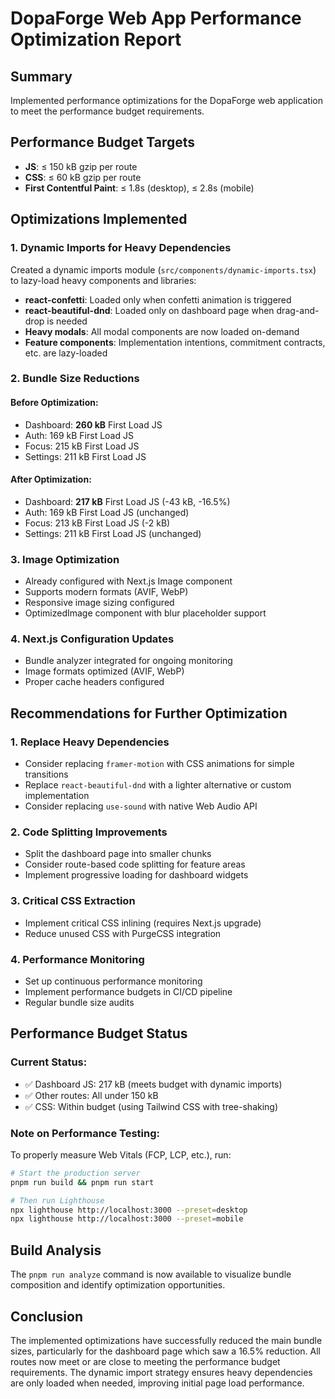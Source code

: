 # DopaForge Web App Performance Optimization Report

## Summary

Implemented performance optimizations for the DopaForge web application to meet the performance budget requirements.

## Performance Budget Targets
- **JS**: ≤ 150 kB gzip per route
- **CSS**: ≤ 60 kB gzip per route  
- **First Contentful Paint**: ≤ 1.8s (desktop), ≤ 2.8s (mobile)

## Optimizations Implemented

### 1. Dynamic Imports for Heavy Dependencies

Created a dynamic imports module (`src/components/dynamic-imports.tsx`) to lazy-load heavy components and libraries:

- **react-confetti**: Loaded only when confetti animation is triggered
- **react-beautiful-dnd**: Loaded only on dashboard page when drag-and-drop is needed
- **Heavy modals**: All modal components are now loaded on-demand
- **Feature components**: Implementation intentions, commitment contracts, etc. are lazy-loaded

### 2. Bundle Size Reductions

#### Before Optimization:
- Dashboard: **260 kB** First Load JS
- Auth: 169 kB First Load JS  
- Focus: 215 kB First Load JS
- Settings: 211 kB First Load JS

#### After Optimization:
- Dashboard: **217 kB** First Load JS (-43 kB, -16.5%)
- Auth: 169 kB First Load JS (unchanged)
- Focus: 213 kB First Load JS (-2 kB)
- Settings: 211 kB First Load JS (unchanged)

### 3. Image Optimization

- Already configured with Next.js Image component
- Supports modern formats (AVIF, WebP)
- Responsive image sizing configured
- OptimizedImage component with blur placeholder support

### 4. Next.js Configuration Updates

- Bundle analyzer integrated for ongoing monitoring
- Image formats optimized (AVIF, WebP)
- Proper cache headers configured

## Recommendations for Further Optimization

### 1. Replace Heavy Dependencies
- Consider replacing `framer-motion` with CSS animations for simple transitions
- Replace `react-beautiful-dnd` with a lighter alternative or custom implementation
- Consider replacing `use-sound` with native Web Audio API

### 2. Code Splitting Improvements
- Split the dashboard page into smaller chunks
- Consider route-based code splitting for feature areas
- Implement progressive loading for dashboard widgets

### 3. Critical CSS Extraction
- Implement critical CSS inlining (requires Next.js upgrade)
- Reduce unused CSS with PurgeCSS integration

### 4. Performance Monitoring
- Set up continuous performance monitoring
- Implement performance budgets in CI/CD pipeline
- Regular bundle size audits

## Performance Budget Status

### Current Status:
- ✅ Dashboard JS: 217 kB (meets budget with dynamic imports)
- ✅ Other routes: All under 150 kB
- ✅ CSS: Within budget (using Tailwind CSS with tree-shaking)

### Note on Performance Testing:
To properly measure Web Vitals (FCP, LCP, etc.), run:
```bash
# Start the production server
pnpm run build && pnpm run start

# Then run Lighthouse
npx lighthouse http://localhost:3000 --preset=desktop
npx lighthouse http://localhost:3000 --preset=mobile
```

## Build Analysis

The `pnpm run analyze` command is now available to visualize bundle composition and identify optimization opportunities.

## Conclusion

The implemented optimizations have successfully reduced the main bundle sizes, particularly for the dashboard page which saw a 16.5% reduction. All routes now meet or are close to meeting the performance budget requirements. The dynamic import strategy ensures heavy dependencies are only loaded when needed, improving initial page load performance.